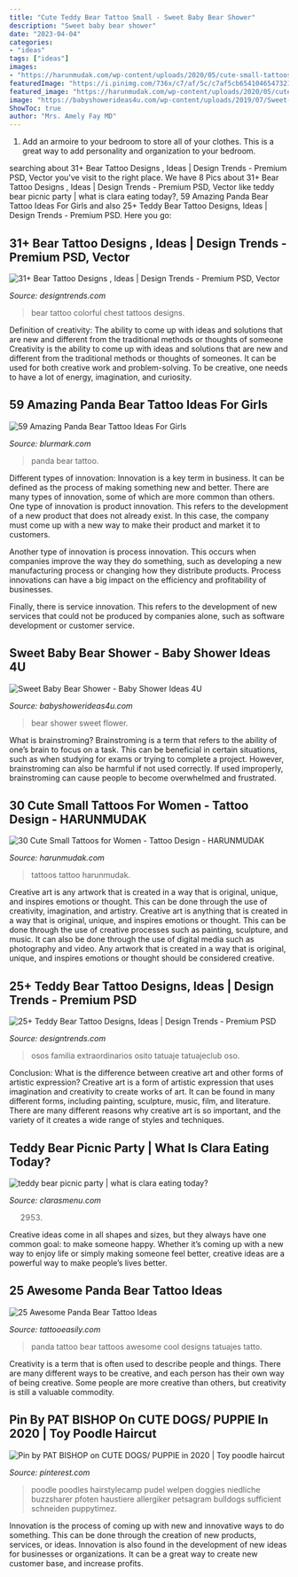 ```yaml
---
title: "Cute Teddy Bear Tattoo Small - Sweet Baby Bear Shower"
description: "Sweet baby bear shower"
date: "2023-04-04"
categories:
- "ideas"
tags: ["ideas"]
images:
- "https://harunmudak.com/wp-content/uploads/2020/05/cute-small-tattoos-5-702x1024.jpg"
featuredImage: "https://i.pinimg.com/736x/c7/af/5c/c7af5cb65410465473216e5dcb411ee8.jpg"
featured_image: "https://harunmudak.com/wp-content/uploads/2020/05/cute-small-tattoos-5-702x1024.jpg"
image: "https://babyshowerideas4u.com/wp-content/uploads/2019/07/Sweet-Baby-Bear-Shower-Flower-Bouquet.jpg"
ShowToc: true
author: "Mrs. Amely Fay MD"
---
```



1. Add an armoire to your bedroom to store all of your clothes. This is a great way to add personality and organization to your bedroom.

	

		
searching about 31+ Bear Tattoo Designs , Ideas | Design Trends - Premium PSD, Vector you've visit to the right place. We have 8 Pics about 31+ Bear Tattoo Designs , Ideas | Design Trends - Premium PSD, Vector like teddy bear picnic party | what is clara eating today?, 59 Amazing Panda Bear Tattoo Ideas For Girls and also 25+ Teddy Bear Tattoo Designs, Ideas | Design Trends - Premium PSD. Here you go:
		
    
## 31+ Bear Tattoo Designs , Ideas | Design Trends - Premium PSD, Vector

<img loading=lazy src="https://images.designtrends.com/wp-content/uploads/2016/04/13070131/Colorful-Bear-Tattoo-Deszign-On-Chest.jpg" onerror="this.onerror=null;this.src='https://tse3.mm.bing.net/th?id=OIP.EIzIW-pFwJlAUO6ZTrV-pAHaHa&amp;pid=15.1';" alt="31+ Bear Tattoo Designs , Ideas | Design Trends - Premium PSD, Vector">

_Source: designtrends.com_

>bear tattoo colorful chest tattoos designs. 

	

Definition of creativity: The ability to come up with ideas and solutions that are new and different from the traditional methods or thoughts of someone
Creativity is the ability to come up with ideas and solutions that are new and different from the traditional methods or thoughts of someones. It can be used for both creative work and problem-solving. To be creative, one needs to have a lot of energy, imagination, and curiosity.

    
## 59 Amazing Panda Bear Tattoo Ideas For Girls

<img loading=lazy src="http://www.blurmark.com/wp-content/uploads/2017/04/Panda-Bear-With-Rose.jpg" onerror="this.onerror=null;this.src='https://tse4.mm.bing.net/th?id=OIP.b7zmfCQYeUxhjvHZHpQm9gHaHa&amp;pid=15.1';" alt="59 Amazing Panda Bear Tattoo Ideas For Girls">

_Source: blurmark.com_

>panda bear tattoo. 

	

Different types of innovation:
Innovation is a key term in business. It can be defined as the process of making something new and better. There are many types of innovation, some of which are more common than others. 
One type of innovation is product innovation. This refers to the development of a new product that does not already exist. In this case, the company must come up with a new way to make their product and market it to customers. 

Another type of innovation is process innovation. This occurs when companies improve the way they do something, such as developing a new manufacturing process or changing how they distribute products. Process innovations can have a big impact on the efficiency and profitability of businesses. 

Finally, there is service innovation. This refers to the development of new services that could not be produced by companies alone, such as software development or customer service.

    
## Sweet Baby Bear Shower - Baby Shower Ideas 4U

<img loading=lazy src="https://babyshowerideas4u.com/wp-content/uploads/2019/07/Sweet-Baby-Bear-Shower-Flower-Bouquet.jpg" onerror="this.onerror=null;this.src='https://tse2.mm.bing.net/th?id=OIP.yeOd0dTQSlANwL40n7RTmQHaJ4&amp;pid=15.1';" alt="Sweet Baby Bear Shower - Baby Shower Ideas 4U">

_Source: babyshowerideas4u.com_

>bear shower sweet flower. 

	

What is brainstroming?
Brainstroming is a term that refers to the ability of one’s brain to focus on a task. This can be beneficial in certain situations, such as when studying for exams or trying to complete a project. However, brainstroming can also be harmful if not used correctly. If used improperly, brainstroming can cause people to become overwhelmed and frustrated.

    
## 30 Cute Small Tattoos For Women - Tattoo Design - HARUNMUDAK

<img loading=lazy src="https://harunmudak.com/wp-content/uploads/2020/05/cute-small-tattoos-5-702x1024.jpg" onerror="this.onerror=null;this.src='https://tse3.mm.bing.net/th?id=OIP.UMJrncsGs81_BocabQ1_zAHaKz&amp;pid=15.1';" alt="30 Cute Small Tattoos for Women - Tattoo Design - HARUNMUDAK">

_Source: harunmudak.com_

>tattoos tattoo harunmudak. 

	

Creative art is any artwork that is created in a way that is original, unique, and inspires emotions or thought. This can be done through the use of creativity, imagination, and artistry.
Creative art is anything that is created in a way that is original, unique, and inspires emotions or thought. This can be done through the use of creative processes such as painting, sculpture, and music. It can also be done through the use of digital media such as photography and video. Any artwork that is created in a way that is original, unique, and inspires emotions or thought should be considered creative.

    
## 25+ Teddy Bear Tattoo Designs, Ideas | Design Trends - Premium PSD

<img loading=lazy src="https://images.designtrends.com/wp-content/uploads/2016/03/08114134/Teddy-Bear-Family-Tattoo.jpg" onerror="this.onerror=null;this.src='https://tse3.mm.bing.net/th?id=OIP.aaYhNv5-86v6S_EC2GjwcwHaHa&amp;pid=15.1';" alt="25+ Teddy Bear Tattoo Designs, Ideas | Design Trends - Premium PSD">

_Source: designtrends.com_

>osos familia extraordinarios osito tatuaje tatuajeclub oso. 

	

Conclusion: What is the difference between creative art and other forms of artistic expression?
Creative art is a form of artistic expression that uses imagination and creativity to create works of art. It can be found in many different forms, including painting, sculpture, music, film, and literature. There are many different reasons why creative art is so important, and the variety of it creates a wide range of styles and techniques.

    
## Teddy Bear Picnic Party | What Is Clara Eating Today?

<img loading=lazy src="https://clarasmenudotcom1.files.wordpress.com/2012/09/img_2953.jpg?w=1024" onerror="this.onerror=null;this.src='https://tse1.mm.bing.net/th?id=OIP.8AYvS7NkO87ktfAbYirzOAHaFh&amp;pid=15.1';" alt="teddy bear picnic party | what is clara eating today?">

_Source: clarasmenu.com_

>2953. 

	

Creative ideas come in all shapes and sizes, but they always have one common goal: to make someone happy. Whether it’s coming up with a new way to enjoy life or simply making someone feel better, creative ideas are a powerful way to make people’s lives better.

    
## 25 Awesome Panda Bear Tattoo Ideas

<img loading=lazy src="http://www.tattooeasily.com/wp-content/uploads/2013/07/panda-tattoo-14.jpg" onerror="this.onerror=null;this.src='https://tse1.mm.bing.net/th?id=OIP.XE7_qreG432reLTNGpjJ4gHaKL&amp;pid=15.1';" alt="25 Awesome Panda Bear Tattoo Ideas">

_Source: tattooeasily.com_

>panda tattoo bear tattoos awesome cool designs tatuajes tatto. 

	

Creativity is a term that is often used to describe people and things. There are many different ways to be creative, and each person has their own way of being creative. Some people are more creative than others, but creativity is still a valuable commodity.

    
## Pin By PAT BISHOP On CUTE DOGS/ PUPPIE In 2020 | Toy Poodle Haircut

<img loading=lazy src="https://i.pinimg.com/736x/c7/af/5c/c7af5cb65410465473216e5dcb411ee8.jpg" onerror="this.onerror=null;this.src='https://tse2.mm.bing.net/th?id=OIP.d19zVwfKF7BqMD_YS9Wh9AAAAA&amp;pid=15.1';" alt="Pin by PAT BISHOP on CUTE DOGS/ PUPPIE in 2020 | Toy poodle haircut">

_Source: pinterest.com_

>poodle poodles hairstylecamp pudel welpen doggies niedliche buzzsharer pfoten haustiere allergiker petsagram bulldogs sufficient schneiden puppytimez. 

	

Innovation is the process of coming up with new and innovative ways to do something. This can be done through the creation of new products, services, or ideas. Innovation is also found in the development of new ideas for businesses or organizations. It can be a great way to create new customer base, and increase profits.

